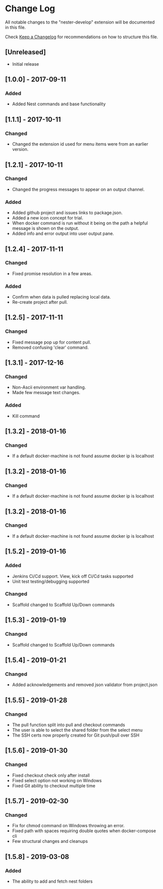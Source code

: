 # Change Log
All notable changes to the "nester-develop" extension will be documented in this file.

Check [Keep a Changelog](http://keepachangelog.com/) for recommendations on how to structure this file.

## [Unreleased]
- Initial release

## [1.0.0] - 2017-09-11
### Added
- Added Nest commands and base functionality

## [1.1.1] - 2017-10-11
### Changed
- Changed the extension id used for menu items were from an earlier version.

## [1.2.1] - 2017-10-11
### Changed
- Changed the progress messages to appear on an output channel.
### Added
- Added github project and issues links to package.json.
- Added a new icon concept for trial.
- When docker command is run without it being on the path a helpful message is shown on the output.
- Added info and error output into user output pane.

## [1.2.4] - 2017-11-11
### Changed
- Fixed promise resolution in a few areas.
### Added
- Confirm when data is pulled replacing local data.
- Re-create project after pull.

## [1.2.5] - 2017-11-11
### Changed
- Fixed message pop up for content pull.
- Removed confusing 'clear' command.

## [1.3.1] - 2017-12-16
### Changed
- Non-Ascii environment var handling.
- Made few message text changes.

### Added
- Kill command

## [1.3.2] - 2018-01-16
### Changed
- If a default docker-machine is not found assume docker ip is localhost

 ## [1.3.2] - 2018-01-16
### Changed
- If a default docker-machine is not found assume docker ip is localhost

 ## [1.3.2] - 2018-01-16
### Changed
- If a default docker-machine is not found assume docker ip is localhost

 ## [1.5.2] - 2019-01-16
### Added
- Jenkins Ci/Cd support. View, kick off Ci/Cd tasks supported 
- Unit test testing/debugging supported
### Changed
- Scaffold changed to Scaffold Up/Down commands 

## [1.5.3] - 2019-01-19
### Changed
- Scaffold changed to Scaffold Up/Down commands 

## [1.5.4] - 2019-01-21
### Changed
- Added acknowledgements and removed json validator from project.json

## [1.5.5] - 2019-01-28
### Changed
- The pull function split into pull and checkout commands
- The user is able to select the shared folder from the select menu
- The SSH certs now properly created for Git push/pull over SSH

## [1.5.6] - 2019-01-30
### Changed
- Fixed checkout check only after install
- Fixed select option not working on Windows
- Fixed Git ability to checkout multiple time 

## [1.5.7] - 2019-02-30
### Changed
- Fix for chmod command on Windows throwing an error. 
- Fixed path with spaces requiring double quotes when docker-compose cli
- Few structural changes and cleanups

## [1.5.8] - 2019-03-08
### Added
- The ability to add and fetch nest folders
